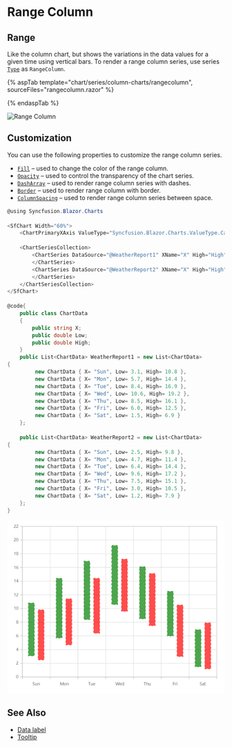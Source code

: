 # Range Column

## Range

Like the column chart, but shows the variations in the data values for a given time using vertical bars. To render a range column series, use series [`Type`](https://help.syncfusion.com/cr/blazor/Syncfusion.Blazor~Syncfusion.Blazor.Charts.ChartSeries~Type.html) as `RangeColumn`.

{% aspTab template="chart/series/column-charts/rangecolumn", sourceFiles="rangecolumn.razor" %}

{% endaspTab %}

![Range Column](../images/chart-types-images/rangecolumn.png)

## Customization

You can use the following properties to customize the range column series.

* [`Fill`](https://help.syncfusion.com/cr/blazor/Syncfusion.Blazor~Syncfusion.Blazor.Charts.ChartSeries~Fill.html) – used to change the color of the range column.
* [`Opacity`](https://help.syncfusion.com/cr/blazor/Syncfusion.Blazor.Charts.ChartSeries.html#Syncfusion_Blazor_Charts_ChartSeries_Opacity) – used to control the transparency of the chart series.
* [``DashArray``](https://help.syncfusion.com/cr/blazor/Syncfusion.Blazor~Syncfusion.Blazor.Charts.ChartSeries~DashArray.html) – used to render range column series with dashes.
* [`Border`](https://help.syncfusion.com/cr/blazor/Syncfusion.Blazor.Charts.ChartSeries.html#Syncfusion_Blazor_Charts_ChartSeries_Border) – used to render range column with border.
* [`ColumnSpacing`](https://help.syncfusion.com/cr/blazor/Syncfusion.Blazor.Charts.ChartSeries.html#Syncfusion_Blazor_Charts_ChartSeries_ColumnSpacing) – used to render range column series between space.

```csharp
@using Syncfusion.Blazor.Charts

<SfChart Width="60%">
    <ChartPrimaryXAxis ValueType="Syncfusion.Blazor.Charts.ValueType.Category"></ChartPrimaryXAxis>

    <ChartSeriesCollection>
        <ChartSeries DataSource="@WeatherReport1" XName="X" High="High" Low="Low" Fill="blue" ColumnSpacing="0.2" Opacity="0.7" Type="ChartSeriesType.RangeColumn">
        </ChartSeries>
        <ChartSeries DataSource="@WeatherReport2" XName="X" High="High" Low="Low" Fill="green" ColumnSpacing="0.2" Opacity="0.7" Type="ChartSeriesType.RangeColumn">
        </ChartSeries>
    </ChartSeriesCollection>
</SfChart>

@code{
    public class ChartData
    {
        public string X;
        public double Low;
        public double High;
    }
    public List<ChartData> WeatherReport1 = new List<ChartData>
{
         new ChartData { X= "Sun", Low= 3.1, High= 10.8 },
         new ChartData { X= "Mon", Low= 5.7, High= 14.4 },
         new ChartData { X= "Tue", Low= 8.4, High= 16.9 },
         new ChartData { X= "Wed", Low= 10.6, High= 19.2 },
         new ChartData { X= "Thu", Low= 8.5, High= 16.1 },
         new ChartData { X= "Fri", Low= 6.0, High= 12.5 },
         new ChartData { X= "Sat", Low= 1.5, High= 6.9 }
    };

    public List<ChartData> WeatherReport2 = new List<ChartData>
{
         new ChartData { X= "Sun", Low= 2.5, High= 9.8 },
         new ChartData { X= "Mon", Low= 4.7, High= 11.4 },
         new ChartData { X= "Tue", Low= 6.4, High= 14.4 },
         new ChartData { X= "Wed", Low= 9.6, High= 17.2 },
         new ChartData { X= "Thu", Low= 7.5, High= 15.1 },
         new ChartData { X= "Fri", Low= 3.0, High= 10.5 },
         new ChartData { X= "Sat", Low= 1.2, High= 7.9 }
    };
}
```

![Custom Range Column](../images/chart-types-images/custom-range-column.png)

## See Also

* [Data label](../data-labels)
* [Tooltip](../tool-tip)
